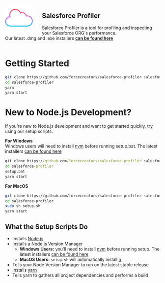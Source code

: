 <img src="assets/icon.png" width="90px" style="float:left; padding-right:30px; padding-top:20px"/>
<br/>

## Salesforce Profiler

Salesforce Profiler is a tool for profiling and inspecting your Salesforce ORG's performance.<br/>
Our latest .dmg and .exe installers **[can be found here](https://github.com/forcecreators/salesforce-profiler/releases/latest)**
<br/>
<br/>

# Getting Started

```sh
git clone https://github.com/forcecreators/salesforce-profiler salesforce-profiler
cd salesforce-profiler
yarn
yarn start
```

# New to Node.js Development?

If you're new to Node.js development and want to get started quickly, try using our setup scripts.<br/>

**For Windows**<br/>
Windows users will need to install [nvm](https://github.com/coreybutler/nvm-windows) before running setup.bat. The latest installers [can be found here](https://github.com/coreybutler/nvm-windows/releases/latest)<br/>

```bat
git clone https://github.com/forcecreators/salesforce-profiler salesforce-profiler
cd salesforce-profiler
setup.bat
yarn start
```

**For MacOS**

```sh
git clone https://github.com/forcecreators/salesforce-profiler salesforce-profiler
cd salesforce-profiler
sudo sh setup.sh
yarn start
```

## What the Setup Scripts Do

- Installs [Node.js](https://github.com/nodejs/node)
- Installs a Node.js Version Manager
  - **Windows Users:** you'll need to install [nvm](https://github.com/coreybutler/nvm-windows) before running setup. The latest installers [can be found here](https://github.com/coreybutler/nvm-windows/releases/latest)
  - **MacOS Users:** `setup.sh` will automatically install [n](https://github.com/tj/n)
- Tells your Node Version Manager to run on the latest stable release
- Installs [yarn](https://github.com/yarnpkg/yarn)
- Tells yarn to gathers all project dependencies and performs a build

